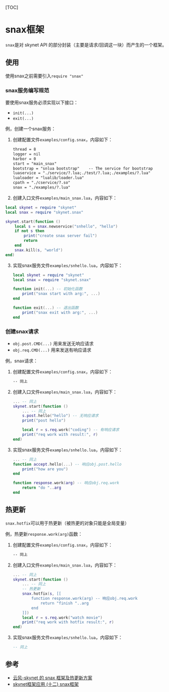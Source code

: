 [TOC]

# snax框架

`snax`是对 skynet API 的部分封装（主要是请求/回调这一块）而产生的一个框架。



## 使用

使用snax之前需要引入`require "snax"`

### snax服务编写规范

要使用snax服务必须实现以下接口：

- `init(...)`
- `exit(...)`

例，创建一个snax服务：

1. 创建配置文件`examples/config.snax`，内容如下：

   ```txt
   thread = 8
   logger = nil
   harbor = 0
   start = "main_snax"
   bootstrap = "snlua bootstrap"	-- The service for bootstrap
   luaservice = "./service/?.lua;./test/?.lua;./examples/?.lua"
   lualoader = "lualib/loader.lua"
   cpath = "./cservice/?.so"
   snax = "./examples/?.lua"
   ```

 2. 创建入口文件`examples/main_snax.lua`，内容如下：

   ```lua
   local skynet = require "skynet"
   local snax = require "skynet.snax"
   
   skynet.start(function ()
       local s = snax.newservice("snhello", "hello")
       if not s then
           print("create snax server fail")
           return
       end
       snax.kill(s, "world")
   end)
   ```
   
3. 实现snax服务文件`examples/snhello.lua`，内容如下：

   ```lua
   local skynet = require "skynet"
   local snax = require "skynet.snax"
   
   function init(...) -- 初始化函数
       print("snax start with arg:", ...)
   end
   
   function exit(...) -- 退出函数
       print("snax exit with arg:", ...)
   end
   ```

### 创建snax请求

- `obj.post.CMD(...)` 用来发送无响应请求
- `obj.req.CMD(...)` 用来发送有响应请求

例，snax请求：

1. 创建配置文件`examples/config.snax`，内容如下：

   ```txt
   -- 同上
   ```

 2. 创建入口文件`examples/main_snax.lua`，内容如下：

    ```lua
    ... -- 同上
    skynet.start(function ()
        ... -- 同上
        s.post.hello("hello") -- 无响应请求
        print("post hello")
    
        local r = s.req.work("coding") -- 有响应请求
        print("req work with result:", r)
    end)
    ```

3. 实现snax服务文件`examples/snhello.lua`，内容如下：

   ```lua
   ... -- 同上
   function accept.hello(...) -- 响应obj.post.hello
       print("how are you")
   end
   
   function response.work(arg) -- 响应obj.req.work
       return "do "..arg
   end
   ```



## 热更新

`snax.hotfix`可以用于热更新（被热更的对象只能是全局变量）

例，热更新`response.work(arg)`函数：

1. 创建配置文件`examples/config.snax`，内容如下：

   ```txt
   -- 同上
   ```

 2. 创建入口文件`examples/main_snax.lua`，内容如下：

    ```lua
    ... -- 同上
    skynet.start(function ()
        ... -- 同上
        -- 热更新
        snax.hotfix(s, [[ 
            function response.work(arg) -- 响应obj.req.work
                return "finish "..arg
            end
        ]])
        local r = s.req.work("watch movie")
        print("req work with hotfix result:", r)
    end)
    ```

3. 实现snax服务文件`examples/snhello.lua`，内容如下：

   ```lua
   -- 同上
   ```



## 参考

- [云风-skynet 的 snax 框架及热更新方案](https://blog.codingnow.com/2014/04/skynet_snax.html)
- [skynet框架应用 (十二) snax框架](https://blog.csdn.net/qq769651718/article/details/79435352)

